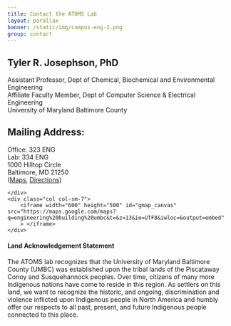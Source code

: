 ```yaml
---
title: Contact the ATOMS Lab
layout: parallax
banner: /static/img/campus-eng-2.png
group: contact
---
```


<div class="row">
    <div class="col col-sm-5">
        <h2>Tyler R. Josephson, PhD </h2>
        Assistant Professor, Dept of Chemical, Biochemical and Environmental Engineering <br>
        Affiliate Faculty Member, Dept of Computer Science & Electrical Engineering <br>
        University of Maryland Baltimore County <br>
        </a>
        <h2>Mailing Address:</h2>
        <p> Office: 323 ENG <br>
            Lab: 334 ENG <br>
            1000 Hilltop Circle <br>
            Baltimore, MD 21250 <br>
            (<a href="https://about.umbc.edu/visitors-guide/campus-map/">Maps</a>, <a href="https://about.umbc.edu/visitors-guide/directions/">Directions</a>) </p>

    </div>
    <div class="col col-sm-7">
        <iframe width="600" height="500" id="gmap_canvas" src="https://maps.google.com/maps?q=engineering%20building%20umbc&t=&z=13&ie=UTF8&iwloc=&output=embed"
        > </iframe>
    </div>
</div>


<div class="row contact-block">
    <div class="col-12 contact-block-column">
        <h4>Land Acknowledgement Statement</h4>
    </div>
    <div class="col">
        <p>The ATOMS lab recognizes that the University of Maryland Baltimore County (UMBC) was established upon the tribal lands of the Piscataway Conoy and Susquehannock peoples. Over time, citizens of many more Indigenous nations have come to reside in this region. As settlers on this land, we want to recognize the historic, and ongoing, discrimination and violence inflicted upon Indigenous people in North America and humbly offer our respects to all past, present, and future Indigenous people connected to this place. </p>
    </div>
</div>
</div>